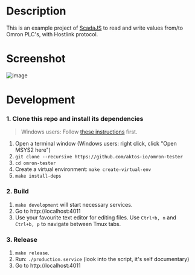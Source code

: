 # Description

This is an example project of [ScadaJS](https://github.com/aktos-io/scada.js) to read and write values from/to Omron PLC's, with Hostlink protocol.

# Screenshot 

![image](https://user-images.githubusercontent.com/6639874/30219707-96bc706c-94c5-11e7-9c6f-ad0d74411eb9.png)

# Development

### 1. Clone this repo and install its dependencies

> Windows users: Follow [these instructions](https://github.com/aktos-io/scada.js/blob/1f63386332ea55f911ea687c9e8c7080c0f6c904/doc/on-windows/README.md) first.

1. Open a terminal window (Windows users: right click, click "Open MSYS2 here")
2. `git clone --recursive https://github.com/aktos-io/omron-tester`
3. `cd omron-tester`
4. Create a virtual environment: `make create-virtual-env`
5. `make install-deps`

### 2. Build 

1. `make development` will start necessary services. 
2. Go to http://localhost:4011
3. Use your favourite text editor for editing files. Use `Ctrl+b, n` and `Ctrl+b, p` to navigate between Tmux tabs. 

### 3. Release 

1. `make release`. 
2. Run: `./production.service` (look into the script, it's self documentary)
3. Go to http://localhost:4011

